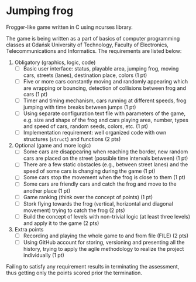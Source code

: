 # Jumping frog

Frogger-like game written in C using ncurses library.

The game is being written as a part of basics of computer programming classes at Gdańsk University of Technology, Faculty of Electronics, Telecommunications and Informatics. The requirements are listed below:

1. Obligatory (graphics, logic, code)
    - [ ] Basic user interface: status, playable area, jumping frog, moving cars, streets (lanes), destination place, colors (1 pt)
    - [ ] Five or more cars constantly moving and randomly appearing which are wrapping or bouncing, detection of collisions between frog and cars (1 pt)
    - [ ] Timer and timing mechanism, cars running at different speeds, frog jumping with time breaks between jumps (1 pt)
    - [ ] Using separate configuration text file with parameters of the game, e.g. size and shape of the frog and cars playing area, number, types and speed of cars, random seeds, colors, etc. (1 pt)
    - [ ] Implementation requirement: well organized code with own structures (`struct`) and functions (2 pts)
2. Optional (game and more logic)
    - [ ] Some cars are disappearing when reaching the border, new random cars are placed on the street (possible time intervals between) (1 pt)
    - [ ] There are a few static obstacles (e.g., between street lanes) and the speed of some cars is changing during the game (1 pt)
    - [ ] Some cars stop the movement when the frog is close to them (1 pt)
    - [ ] Some cars are friendly cars and catch the frog and move to the another place (1 pt)
    - [ ] Game ranking (think over the concept of points) (1 pt)
    - [ ] Stork flying towards the frog (vertical, horizontal and diagonal movement) trying to catch the frog (2 pts)
    - [ ] Build the concept of levels with non-trivial logic (at least three levels) and apply it to the game (2 pts)
3. Extra points
    - [ ] Recording and playing the whole game to and from file (FILE) (2 pts)
    - [ ] Using GitHub account for storing, versioning and presenting all the history, trying to apply the agile methodology to realize the project individually (1 pt)

Failing to satisfy any requirement results in terminating the assessment, thus getting only the points scored prior the termination.
